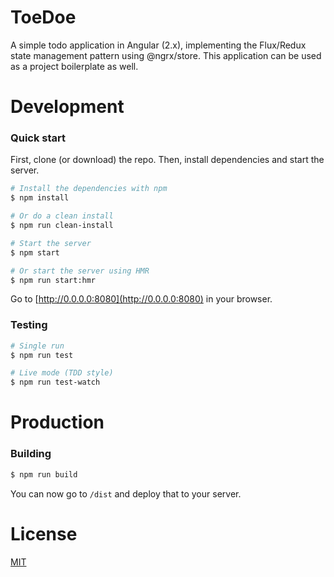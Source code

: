 # ToeDoe

A simple todo application in Angular (2.x), implementing the Flux/Redux state management pattern using @ngrx/store. This application can be used as a project boilerplate as well.

# Development

### Quick start

First, clone (or download) the repo. Then, install dependencies and start the server.

```bash
# Install the dependencies with npm
$ npm install

# Or do a clean install
$ npm run clean-install

# Start the server
$ npm start

# Or start the server using HMR
$ npm run start:hmr
```
Go to [http://0.0.0.0:8080](http://0.0.0.0:8080) in your browser.

### Testing
```bash
# Single run
$ npm run test

# Live mode (TDD style)
$ npm run test-watch
```

# Production

### Building
```bash
$ npm run build
```

You can now go to `/dist` and deploy that to your server.

# License

[MIT](/LICENSE)
